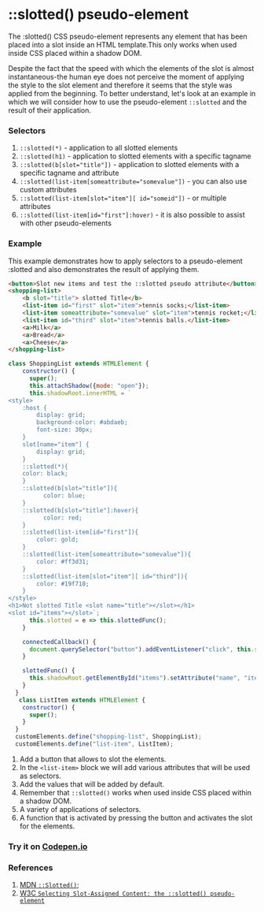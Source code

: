 # ::slotted() pseudo-element
The :slotted() CSS pseudo-element represents any element that has been placed into a slot inside an HTML template.This only works when used inside CSS placed within a shadow DOM.

Despite the fact that the speed with which the elements of the slot is almost instantaneous-the human eye
does not perceive the moment of applying the style to the slot element and therefore it seems that the 
style was applied from the beginning. To better understand, let's look at an example in which we 
will consider how to use the pseudo-element `::slotted` and the result of their application.
### Selectors
1. `::slotted(*)` - application to all slotted elements
2. `::slotted(h1)` - application to slotted elements with a specific tagname
3. `::slotted(b[slot="title"])` - application to slotted elements with a specific tagname and attribute
4. `::slotted(list-item[someattribute="somevalue"])` - you can also use custom attributes
5. `::slotted(list-item[slot="item"][ id="someid"])` - or multiple attributes
6.  `::slotted(list-item[id="first"]:hover)` - it is also possible to assist with other pseudo-elements

### Example
This example demonstrates how to apply selectors to a pseudo-element :slotted and also demonstrates the result of applying them.
```html
<button>Slot new items and test the ::slotted pseudo attribute</button>           [1]
<shopping-list>
    <b slot="title"> slotted Title</b>
    <list-item id="first" slot="item">tennis socks;</list-item>                   [2]
    <list-item someattribute="somevalue" slot="item">tennis rocket;</list-item>
    <list-item id="third" slot="item">tennis balls.</list-item>
    <a>Milk</a>                                                                   [3]
    <a>Bread</a>
    <a>Cheese</a>
</shopping-list>
```

```javascript
class ShoppingList extends HTMLElement {
    constructor() {
      super();
      this.attachShadow({mode: "open"});                                          [4]
      this.shadowRoot.innerHTML = `
<style>
    :host {
        display: grid;
        background-color: #abdaeb;
        font-size: 30px;
    }
    slot[name="item"] {                                                           [5]
        display: grid;
    }
    ::slotted(*){
    color: black;
    }
    ::slotted(b[slot="title"]){                                                   [5a]
          color: blue;
    } 
    ::slotted(b[slot="title"]:hover){                                             [5b]
          color: red;
    }
    ::slotted(list-item[id="first"]){                                             [5c]
        color: gold;
    }
    ::slotted(list-item[someattribute="somevalue"]){                              [5d]
        color: #ff3d31;
    }
    ::slotted(list-item[slot="item"][ id="third"]){                               [5e]
        color: #19f710;
    }
</style>
<h1>Not slotted Title <slot name="title"></slot></h1>
<slot id="items"></slot>`;
      this.slotted = e => this.slottedFunc();
    }

    connectedCallback() {
      document.querySelector("button").addEventListener("click", this.slotted)
    }

    slottedFunc() {
      this.shadowRoot.getElementById("items").setAttribute("name", "item");       [6]
    }
  }
   class ListItem extends HTMLElement {
    constructor() {
      super();
    }
  }
  customElements.define("shopping-list", ShoppingList);
  customElements.define("list-item", ListItem);
```
1. Add a button that allows to slot the elements.
2. In the `<list-item>` block we will add various attributes that will be used as selectors.
3. Add the values that will be added by default.
4. Remember that `::slotted()` works when used inside CSS placed within a shadow DOM.
5. A variety of applications of selectors.
6. A function that is activated by pressing the button and activates the slot for the elements.
### Try it on [Codepen.io](https://codepen.io/Halochkin/pen/QVovwK?editors=0010)

### References 
1. [MDN `::Slotted()`](https://developer.mozilla.org/en-US/docs/Web/CSS/::slotted);
2. [W3C `Selecting Slot-Assigned Content: the ::slotted() pseudo-element`](https://drafts.csswg.org/css-scoping/#slotted-pseudo)

